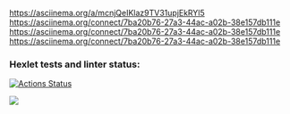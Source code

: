 https://asciinema.org/a/mcnjQeIKlaz9TV31upjEkRYl5
https://asciinema.org/connect/7ba20b76-27a3-44ac-a02b-38e157db111e
 https://asciinema.org/connect/7ba20b76-27a3-44ac-a02b-38e157db111e
 https://asciinema.org/connect/7ba20b76-27a3-44ac-a02b-38e157db111e
### Hexlet tests and linter status:
[![Actions Status](https://github.com/AlekseySmolyaninov/java-project-lvl1/workflows/hexlet-check/badge.svg)](https://github.com/AlekseySmolyaninov/java-project-lvl1/actions)

<a href="https://codeclimate.com/github/codeclimate/codeclimate/maintainability"><img src="https://api.codeclimate.com/v1/badges/a99a88d28ad37a79dbf6/maintainability" /></a>
